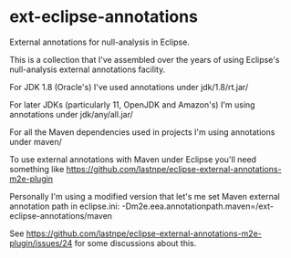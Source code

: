 # ext-eclipse-annotations
External annotations for null-analysis in Eclipse.

This is a collection that I've assembled over the years of using Eclipse's
null-analysis external annotations facility.

For JDK 1.8 (Oracle's) I've used annotations under jdk/1.8/rt.jar/

For later JDKs (particularly 11, OpenJDK and Amazon's) I'm using annotations
under jdk/any/all.jar/

For all the Maven dependencies used in projects I'm using annotations under
maven/

To use external annotations with Maven under Eclipse you'll need something like
https://github.com/lastnpe/eclipse-external-annotations-m2e-plugin

Personally I'm using a modified version that let's me set Maven external 
annotation path in eclipse.ini:
-Dm2e.eea.annotationpath.maven=/ext-eclipse-annotations/maven

See https://github.com/lastnpe/eclipse-external-annotations-m2e-plugin/issues/24
for some discussions about this.
